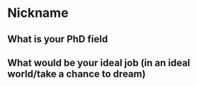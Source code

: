 # Nickname


## What is your PhD field


## What would be your ideal job (in an ideal world/take a chance to dream)


